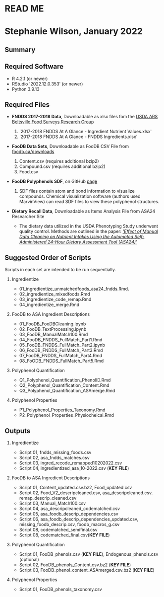 # READ ME

# Stephanie Wilson, January 2022

## Summary

## Required Software

-   R 4.2.1 (or newer)
-   RStudio '2022.12.0.353' (or newer)
-   Python 3.9.13

## Required Files

- **FNDDS 2017-2018 Data**, Downloadable as xlsx files fom the [USDA ARS Beltsville Food Surveys Research Group](https://www.ars.usda.gov/northeast-area/beltsville-md-bhnrc/beltsville-human-nutrition-research-center/food-surveys-research-group/docs/fndds-download-databases/)
    1) '2017-2018 FNDDS At A Glance - Ingredient Nutrient Values.xlsx'
    2) '2017-2018 FNDDS At A Glance - FNDDS Ingredients.xlsx'

-   **FooDB Data Sets**, Downloadable as FooDB CSV File from [foodb.ca/downloads](https://foodb.ca/downloads)
    1)  Content.csv (requires additional bzip2)
    2)  Compound.csv (requires additional bzip2)
    3)  Food.csv  

-   **FooDB Polyphenols SDF**, on GitHub [page](ADDLINK)
    1)   SDF files contain atom and bond information to visualize compounds. Chemical visualization software (authors used MarvinView) can read SDF files to view these polyphenol structures.

-   **Dietary Recall Data**, Downloadable as Items Analysis File from ASA24 Researcher Site
    -   The dietary data utilized in the USDA Phenotyping Study underwent quality control. Methods are outlined in the paper: [*'Effect of Manual Data Cleaning on Nutrient Intakes Using the Automated Self-Administered 24-Hour Dietary Assessment Tool (ASA24)'*](https://doi.org/10.1093/cdn/nzab005)  

## Suggested Order of Scripts

Scripts in each set are intended to be run sequentially.

1)  Ingredientize
    -   01_ingredientize_unmatchedfoods_asa24_fndds.Rmd.
    -   02_ingredientize_mixedfoods.Rmd
    -   03_ingredientize_code_remap.Rmd
    -   04_ingredientize_merge.Rmd

2)  FooDB to ASA Ingredient Descriptions
    -   01_FooDB_FooDBCleaning.ipynb
    -   02_FooDB_TextProcessing.ipynb
    -   03_FooDB_ManualMatch100.Rmd
    -   04_FooDB_FNDDS_FullMatch_Part1.Rmd
    -   05_FooDB_FNDDS_FullMatch_Part2.ipynb
    -   06_FooDB_FNDDS_FullMatch_Part3.Rmd
    -   07_FooDB_FNDDS_FullMatch_Part4.Rmd
    -   08_FoODB_FNDDS_FullMatch_Part5.Rmd

3)  Polyphenol Quantification
    -   Q1_Polyphenol_Quantification_PhenolID.Rmd
    -   Q2_Polyphenol_Quantification_Content.Rmd
    -   Q3_Polyphenol_Quantification_ASAmerge.Rmd

4)  Polyphenol Properties
    -   P1_Polyphenol_Properties_Taxonomy.Rmd    
    -   P2_Polyphenol_Properties_Physiocheical.Rmd    
  

## Outputs

1)  Ingredientize

    -   Script 01, fndds_missing_foods.csv
    -   Script 02, asa_fndds_matches.csv
    -   Script 03, ingred_recode_remapped10202022.csv
    -   Script 04, ingredientized_asa_10-2022.csv (**KEY FILE**)  

2)  FooDB to ASA Ingredient Descriptions

    -   Script 01, Content_updated.csv.bz2, Food_updated.csv
    -   Script 02, Food_V2_descripcleaned.csv, asa_descripcleaned.csv. remap_descrip_cleaned.csv
    -   Script 03, Manual_Match100.csv
    -   Script 04, asa_descripcleaned_codematched.csv
    -   Script 05, asa_foodb_descrip_dependencies.csv
    -   Script 06, asa_foodb_descrip_dependencies_updated.csv, missing_foodb_descrip.csv, foodb_macros_g.csv
    -   Script 08, codematched_semifinal.csv
    -   Script 08, codematched_final.csv(**KEY FILE**)  

3)  Polyphenol Quantification

    -   Script 01, FooDB_phenols.csv (**KEY FILE**), Endogenous_phenols.csv (optional)
    -   Script 02, FooDB_phenols_Content.csv.bz2 (**KEY FILE**)
    -   Script 03, FooDB_phenol_content_ASAmerged.csv.bz2 (**KEY FILE**)

4) Polyphenol Properties

    -   Script 01, FooDB_phenols_taxonomy.csv
